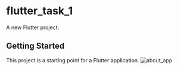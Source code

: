 # flutter_task_1

A new Flutter project.

## Getting Started

This project is a starting point for a Flutter application.
![about_app](https://github.com/dilshojon216/flutter_bloc_1/blob/master/assets/2022-01-29%2013-53-36.gif)
